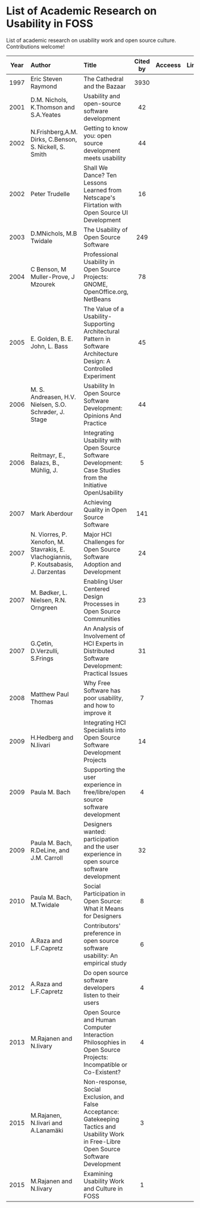 # List of Academic Research on Usability in FOSS
List of academic research on usability work and open source culture. Contributions welcome!

| Year      | Author         | Title  |Cited by |Acceess  |Link |
| ------------- |:-------------|:-----|:-----:|:-----:|:-----:|
| 1997    | Eric Steven Raymond | The Cathedral and the Bazaar |3930|||
|2001|D.M. Nichols, K.Thomson and S.A.Yeates|Usability and open-source software development|42||
|2002| N.Frishberg,A.M. Dirks, C.Benson, S. Nickell, S. Smith|Getting to know you: open source development meets usability|44||
|2002|Peter Trudelle|Shall We Dance? Ten Lessons Learned from Netscape's Flirtation with Open Source UI Development|16||
|2003|D.MNichols, M.B Twidale|The Usability of Open Source Software|249||
|2004|C Benson, M Muller-Prove, J Mzourek|Professional Usability in Open Source Projects: GNOME, OpenOffice.org, NetBeans|78||
|2005|E. Golden, B. E. John, L. Bass|The Value of a Usability-Supporting Architectural Pattern in Software Architecture Design: A Controlled Experiment|45||
|2006|M. S. Andreasen, H.V. Nielsen, S.O. Schrøder, J. Stage|Usability In Open Source Software Development: Opinions And Practice|44||
|2006|Reitmayr, E., Balazs, B., Mühlig, J.|Integrating Usability with Open Source Software Development: Case Studies from the Initiative OpenUsability|5||
|2007|Mark Aberdour|Achieving Quality in Open Source Software|141||
|2007|N. Viorres, P. Xenofon, M. Stavrakis, E. Vlachogiannis, P. Koutsabasis, J. Darzentas|Major HCI Challenges for Open Source Software Adoption and Development|24||
|2007|M. Bødker, L. Nielsen, R.N. Orngreen|Enabling User Centered Design Processes in Open Source Communities|23||
|2007|G.Çetin, D.Verzulli, S.Frings|An Analysis of Involvement of HCI Experts in Distributed Software Development: Practical Issues|31||
|2008|Matthew Paul Thomas|Why Free Software has poor usability, and how to improve it|7||
|2009|H.Hedberg and N.Iivari|Integrating HCI Specialists into Open Source Software Development Projects|14||
|2009|Paula M. Bach|Supporting the user experience in free/libre/open source software development|4||
|2009|Paula M. Bach, R.DeLine, and J.M. Carroll|Designers wanted: participation and the user experience in open source software development|32||
|2010|Paula M. Bach, M.Twidale|Social Participation in Open Source: What it Means for Designers|8||
|2010|A.Raza and L.F.Capretz|Contributors' preference in open source software usability: An empirical study|6||
|2012|A.Raza and L.F.Capretz|Do open source software developers listen to their users|4||
|2013|M.Rajanen and N.Iivary|Open Source and Human Computer Interaction Philosophies in Open Source Projects: Incompatible or Co-Existent?|4||
|2015|M.Rajanen, N.Iivari and A.Lanamäki|Non-response, Social Exclusion, and False Acceptance: Gatekeeping Tactics and Usability Work in Free-Libre Open Source Software Development|3||
|2015|M.Rajanen and N.Iivary| Examining Usability Work and Culture in FOSS|1||









